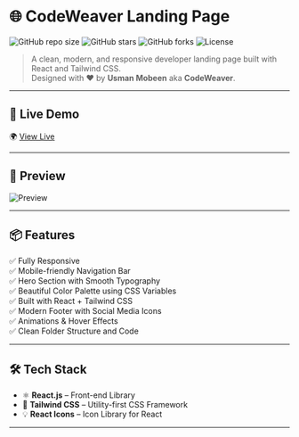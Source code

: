 # 🌐 CodeWeaver Landing Page

![GitHub repo size](https://img.shields.io/github/repo-size/your-username/codeweaver-landing?style=for-the-badge&color=green)
![GitHub stars](https://img.shields.io/github/stars/your-username/codeweaver-landing?style=for-the-badge)
![GitHub forks](https://img.shields.io/github/forks/your-username/codeweaver-landing?style=for-the-badge)
![License](https://img.shields.io/github/license/your-username/codeweaver-landing?style=for-the-badge&color=blue)

> A clean, modern, and responsive developer landing page built with React and Tailwind CSS.  
> Designed with ❤️ by **Usman Mobeen** aka **CodeWeaver**.

---

## 🚀 Live Demo

🌍 [View Live](https://your-deployed-site-link.com)

---

## 📸 Preview

![Preview](./screenshot.png)

---

## 📦 Features

✅ Fully Responsive  
✅ Mobile-friendly Navigation Bar  
✅ Hero Section with Smooth Typography  
✅ Beautiful Color Palette using CSS Variables  
✅ Built with React + Tailwind CSS  
✅ Modern Footer with Social Media Icons  
✅ Animations & Hover Effects  
✅ Clean Folder Structure and Code

---

## 🛠️ Tech Stack

- ⚛️ **React.js** – Front-end Library  
- 🎨 **Tailwind CSS** – Utility-first CSS Framework  
- 💡 **React Icons** – Icon Library for React

---


